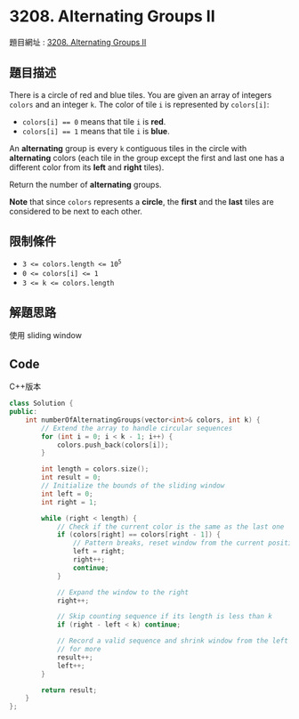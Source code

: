 # 3208. Alternating Groups II

題目網址 : [3208. Alternating Groups II](https://leetcode.com/problems/alternating-groups-ii/description)

## 題目描述

There is a circle of red and blue tiles. You are given an array of integers `colors` and an integer `k`. The color of tile `i` is represented by `colors[i]`:

- `colors[i] == 0` means that tile `i` is **red**.
- `colors[i] == 1` means that tile `i` is **blue**.

An **alternating** group is every `k` contiguous tiles in the circle with **alternating** colors (each tile in the group except the first and last one has a different color from its **left** and **right** tiles).

Return the number of **alternating** groups.

**Note** that since `colors` represents a **circle**, the **first** and the **last** tiles are considered to be next to each other.

## 限制條件

- <code>3 <= colors.length <= 10<sup>5</sup></code>
- `0 <= colors[i] <= 1`
- `3 <= k <= colors.length`

## 解題思路

使用 sliding window

## Code

C++版本

```C++
class Solution {
public:
    int numberOfAlternatingGroups(vector<int>& colors, int k) {
        // Extend the array to handle circular sequences
        for (int i = 0; i < k - 1; i++) {
            colors.push_back(colors[i]);
        }

        int length = colors.size();
        int result = 0;
        // Initialize the bounds of the sliding window
        int left = 0;
        int right = 1;

        while (right < length) {
            // Check if the current color is the same as the last one
            if (colors[right] == colors[right - 1]) {
                // Pattern breaks, reset window from the current position
                left = right;
                right++;
                continue;
            }

            // Expand the window to the right
            right++;

            // Skip counting sequence if its length is less than k
            if (right - left < k) continue;

            // Record a valid sequence and shrink window from the left to search
            // for more
            result++;
            left++;
        }

        return result;
    }
};
```
